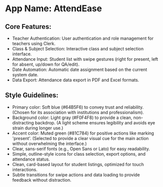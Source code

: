 # **App Name**: AttendEase

## Core Features:

- Teacher Authentication: User authentication and role management for teachers using Clerk.
- Class & Subject Selection: Interactive class and subject selection interface.
- Attendance Input: Student list with swipe gestures (right for present, left for absent, up/down for QA/edit).
- Date Automation: Automatic date assignment based on the current system date.
- Data Export: Attendance data export in PDF and Excel formats.

## Style Guidelines:

- Primary color: Soft blue (#64B5F6) to convey trust and reliability. (Chosen for its association with institutions and professionalism).
- Background color: Light gray (#F0F4F8) to provide a clean, non-distracting backdrop. (A light scheme ensures legibility and avoids eye strain during longer use.)
- Accent color: Muted green (#81C784) for positive actions like marking 'present'. (Selected to provide a clear visual cue for the main action without overwhelming the interface.)
- Clear, sans-serif fonts (e.g., Open Sans or Lato) for easy readability.
- Simple, outline-style icons for class selection, export options, and attendance status.
- Clean, card-based layout for student listings, optimized for touch interactions.
- Subtle transitions for swipe actions and data loading to provide feedback without distraction.